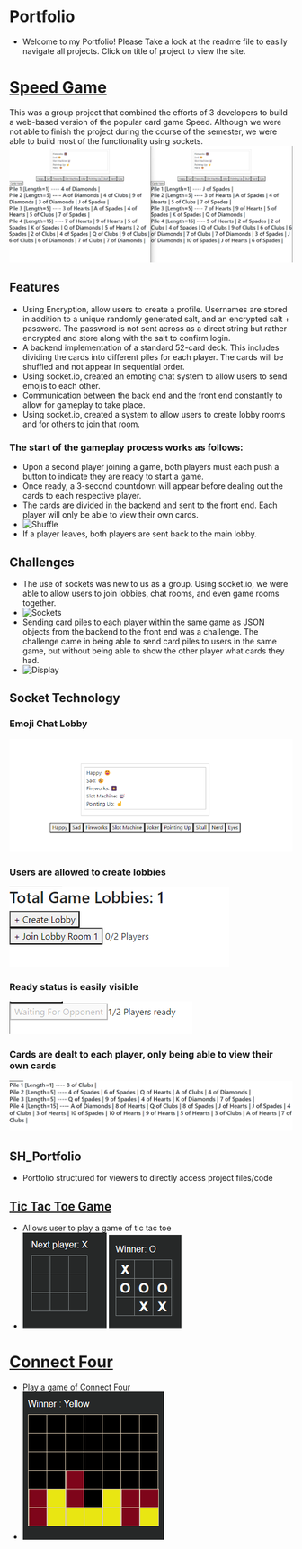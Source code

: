 #  Portfolio
* Welcome to my Portfolio! Please Take a look at the readme file to easily navigate all projects. Click on title of project to view the site. 

# [Speed Game](https://github.com/jsantos-weber/Speed)
This was a group project that combined the efforts of 3 developers to build a web-based version of the popular card game Speed. Although we were not able to finish the project during the course of the semester, we were able to build most of the functionality using sockets. 
![Speed](https://github.com/jsantos-weber/JuanSantos-3750-Portfolio/blob/main/img/Speed.png)
## Features 
- Using Encryption, allow users to create a profile. Usernames are stored in addition to a unique randomly generated salt, and an encrypted salt + password. The password is not sent across as a direct string but rather encrypted and store along with the salt to confirm login. 
- A backend implementation of a standard 52-card deck. This includes dividing the cards into different piles for each player. The cards will be shuffled and not appear in sequential order. 
- Using socket.io, created an emoting chat system to allow users to send emojis to each other.
- Communication between the back end and the front end constantly to allow for gameplay to take place.
- Using socket.io, created a system to allow users to create lobby rooms and for others to join that room.
### The start of the gameplay process works as follows:
- Upon a second player joining a game, both players must each push a button to indicate they are ready to start a game. 
- Once ready, a 3-second countdown will appear before dealing out the cards to each respective player. 
- The cards are divided in the backend and sent to the front end. Each player will only be able to view their own cards.
- ![Shuffle](https://github.com/jsantos-weber/Speed/blob/main/img/ShuffleDeck.png)
- If a player leaves, both players are sent back to the main lobby.
## Challenges 
- The use of sockets was new to us as a group. Using socket.io, we were able to allow users to join lobbies, chat rooms, and even game rooms together. 
- ![Sockets](https://github.com/jsantos-weber/Speed/blob/main/img/Sockets.png)
- Sending card piles to each player within the same game as JSON objects from the backend to the front end was a challenge. The challenge came in being able to send card piles to users in the same game, but without being able to show the other player what cards they had.
- ![Display](https://github.com/jsantos-weber/Speed/blob/main/img/Display.png)
## Socket Technology
### Emoji Chat Lobby
![Chat](https://github.com/jsantos-weber/JuanSantos-3750-Portfolio/blob/main/img/Chat.png)

### Users are allowed to create lobbies
![Lobby](https://github.com/jsantos-weber/JuanSantos-3750-Portfolio/blob/main/img/Lobbies.png)

### Ready status is easily visible
![Ready](https://github.com/jsantos-weber/JuanSantos-3750-Portfolio/blob/main/img/Ready.png)

### Cards are dealt to each player, only being able to view their own cards
![Cards Dealt](https://github.com/jsantos-weber/JuanSantos-3750-Portfolio/blob/main/img/Cards%20Dealt.png)


## SH_Portfolio
* Portfolio structured for viewers to directly access project files/code

## [Tic Tac Toe Game](https://sionehavili2.github.io/react-tictactoe/)
* Allows user to play a game of tic tac toe
* ![picture](/tictactoe1.png) ![piture 2](/tictactoe2.png)

# [Connect Four](https://sionehavili2.github.io/connectFour/)
* Play a game of Connect Four
* ![picture3](/connectFour.png)
